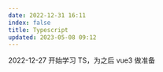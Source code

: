 ```yaml
---
date: 2022-12-31 16:11
index: false
title: Typescript
updated: 2023-05-08 09:12
---
```


2022-12-27 开始学习 TS，为之后 vue3 做准备